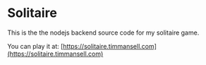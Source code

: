 <h1>Solitaire</h1>

This is the the nodejs backend source code for my solitaire game.

You can play it at: [https://solitaire.timmansell.com](https://solitaire.timmansell.com)
